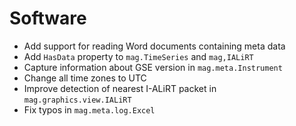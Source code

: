# Software

- Add support for reading Word documents containing meta data
- Add `HasData` property to `mag.TimeSeries` and `mag,IALiRT`
- Capture information about GSE version in `mag.meta.Instrument`
- Change all time zones to UTC
- Improve detection of nearest I-ALiRT packet in `mag.graphics.view.IALiRT`
- Fix typos in `mag.meta.log.Excel`